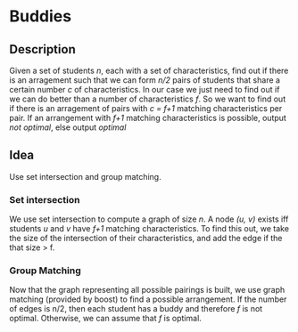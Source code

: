 # Buddies
## Description
Given a set of students _n_, each with a set of characteristics, find out if there is an arragement such that we can form _n/2_ pairs of students that share a certain number _c_ of characteristics. In our case we just need to find out if we can do better than a number of characteristics _f_. So we want to find out if there is an arragement of pairs with _c = f+1_ matching characteristics per pair.
If an arrangement with _f+1_ matching characteristics is possible, output _not optimal_, else output _optimal_

## Idea
Use set intersection and group matching.

### Set intersection
We use set intersection to compute a graph of size _n_. A node _(u, v)_ exists iff students _u_ and _v_ have _f+1_ matching characteristics. To find this out, we take the size of the intersection of their characteristics, and add the edge if the that size > f.

### Group Matching
Now that the graph representing all possible pairings is built, we use graph matching (provided by boost) to find a possible arrangement. If the number of edges is n/2, then each student has a buddy and therefore _f_ is not optimal. Otherwise, we can assume that _f_ is optimal.
